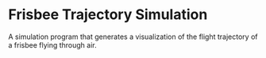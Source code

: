 # Frisbee Trajectory Simulation

A simulation program that generates a visualization of the flight trajectory of a frisbee flying through air.

